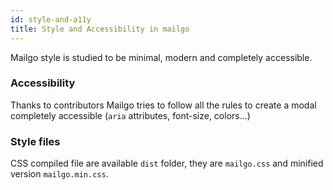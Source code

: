 ```yaml
---
id: style-and-a11y
title: Style and Accessibility in mailgo
---
```


Mailgo style is studied to be minimal, modern and completely accessible.

### Accessibility

Thanks to contributors Mailgo tries to follow all the rules to create a modal completely accessible (`aria` attributes, font-size, colors...)

### Style files

CSS compiled file are available `dist` folder, they are `mailgo.css` and minified version `mailgo.min.css`.
